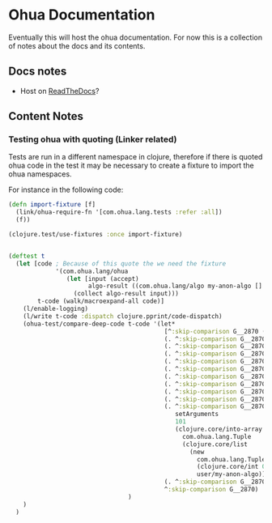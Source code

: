 # Ohua Documentation

Eventually this will host the ohua documentation.
For now this is a collection of notes about the docs and its contents.

## Docs notes

- Host on [ReadTheDocs](https://readthedocs.org)?

## Content Notes

### Testing ohua with quoting (Linker related)

Tests are run in a different namespace in clojure, therefore if there is quoted ohua code in the test it may be necessary to create a fixture to import the ohua namespaces.

For instance in the following code:

```Clojure
(defn import-fixture [f]
  (link/ohua-require-fn '[com.ohua.lang.tests :refer :all])
  (f))

(clojure.test/use-fixtures :once import-fixture)


(deftest t
  (let [code ; Because of this quote the we need the fixture
             '(com.ohua.lang/ohua
                (let [input (accept)
                      algo-result ((com.ohua.lang/algo my-anon-algo [] (read)))]
                  (collect algo-result input)))
        t-code (walk/macroexpand-all code)]
    (l/enable-logging)
    (l/write t-code :dispatch clojure.pprint/code-dispatch)
    (ohua-test/compare-deep-code t-code '(let*
                                           [^:skip-comparison G__2870 (new com.ohua.lang.OhuaRuntime)]
                                           (. ^:skip-comparison G__2870 createOperator "accept" 100)
                                           (. ^:skip-comparison G__2870 createOperator "com.ohua.lang/algo-in-void" 101)
                                           (. ^:skip-comparison G__2870 createOperator "com.ohua.lang/algo-out" 102)
                                           (. ^:skip-comparison G__2870 createOperator "read" 103)
                                           (. ^:skip-comparison G__2870 createOperator "collect" 104)
                                           (. ^:skip-comparison G__2870 registerDependency 100 -1 104 1)
                                           (. ^:skip-comparison G__2870 registerDependency 101 -1 103 -1)
                                           (. ^:skip-comparison G__2870 registerDependency 102 -1 104 0)
                                           (. ^:skip-comparison G__2870 registerDependency 103 -1 102 0)
                                           (. ^:skip-comparison G__2870
                                              setArguments
                                              101
                                              (clojure.core/into-array
                                                com.ohua.lang.Tuple
                                                (clojure.core/list
                                                  (new
                                                    com.ohua.lang.Tuple
                                                    (clojure.core/int 0)
                                                    user/my-anon-algo))))
                                           (. ^:skip-comparison G__2870 execute {"shared-env-vars" {}})
                                           ^:skip-comparison G__2870)
                                 )
    )
  )
```